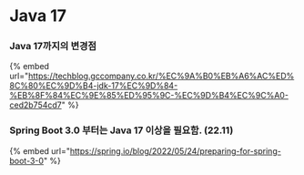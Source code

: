 # Java 17

### Java 17까지의 변경점

{% embed url="https://techblog.gccompany.co.kr/%EC%9A%B0%EB%A6%AC%ED%8C%80%EC%9D%B4-jdk-17%EC%9D%84-%EB%8F%84%EC%9E%85%ED%95%9C-%EC%9D%B4%EC%9C%A0-ced2b754cd7" %}

### Spring Boot 3.0 부터는 Java 17 이상을 필요함. (22.11)

{% embed url="https://spring.io/blog/2022/05/24/preparing-for-spring-boot-3-0" %}
